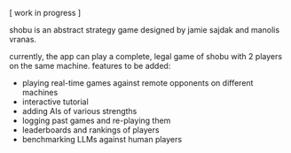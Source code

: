 [ work in progress ]

shobu is an abstract strategy game designed by jamie sajdak and manolis vranas.

currently, the app can play a complete, legal game of shobu with 2 players on the same machine.  features to be added:

- playing real-time games against remote opponents on different machines
- interactive tutorial
- adding AIs of various strengths
- logging past games and re-playing them
- leaderboards and rankings of players
- benchmarking LLMs against human players
